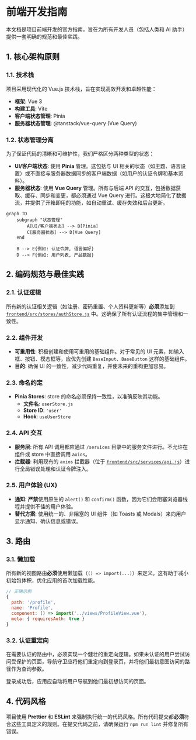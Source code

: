 # 前端开发指南

本文档是项目前端开发的官方指南，旨在为所有开发人员（包括人类和 AI 助手）提供一套明确的规范和最佳实践。

## 1. 核心架构原则

### 1.1. 技术栈

项目采用现代化的 Vue.js 技术栈，旨在实现高效开发和卓越性能：

*   **框架**: Vue 3
*   **构建工具**: Vite
*   **客户端状态管理**: Pinia
*   **服务器状态管理**: @tanstack/vue-query (Vue Query)

### 1.2. 状态管理分离

为了保证代码的清晰和可维护性，我们严格区分两种类型的状态：

*   **UI/客户端状态**: 使用 **Pinia** 管理。这包括与 UI 相关的状态（如主题、语言设置）或不直接与服务器数据同步的客户端数据（如用户的认证令牌和基本资料）。
*   **服务器状态**: 使用 **Vue Query** 管理。所有与后端 API 的交互，包括数据获取、缓存、同步和变更，都必须通过 Vue Query 进行。这极大地简化了数据流，并提供了开箱即用的功能，如自动重试、缓存失效和后台更新。

```mermaid
graph TD
    subgraph "状态管理"
        A[UI/客户端状态] --> B[Pinia]
        C[服务器状态] --> D[Vue Query]
    end

    B --> E{例如: 认证令牌, 语言偏好}
    D --> F{例如: 用户列表, 产品数据}
```

## 2. 编码规范与最佳实践

### 2.1. 认证逻辑

所有新的认证相关逻辑（如注册、密码重置、个人资料更新等）**必须**添加到 [`frontend/src/stores/authStore.js`](frontend/src/stores/authStore.js:1) 中。这确保了所有认证流程的集中管理和一致性。

### 2.2. 组件开发

*   **可重用性**: 积极创建和使用可重用的基础组件。对于常见的 UI 元素，如输入框、按钮、模态框等，应优先创建 `BaseInput`、`BaseButton` 这样的基础组件。
*   **目的**: 确保 UI 的一致性，减少代码重复，并使未来的重构更加容易。

### 2.3. 命名约定

*   **Pinia Stores**: store 的命名必须保持一致性，以准确反映其功能。
    *   **文件名**: `userStore.js`
    *   **Store ID**: `'user'`
    *   **Hook**: `useUserStore`

### 2.4. API 交互

*   **服务层**: 所有 API 调用都应通过 `/services` 目录中的服务文件进行。不允许在组件或 store 中直接调用 `axios`。
*   **拦截器**: 利用现有的 `axios` 拦截器（位于 [`frontend/src/services/api.js`](frontend/src/services/api.js:1)）进行全局错误处理和认证令牌注入。

### 2.5. 用户体验 (UX)

*   **通知**: **严禁**使用原生的 `alert()` 和 `confirm()` 函数，因为它们会阻塞浏览器线程并提供不佳的用户体验。
*   **替代方案**: 使用统一的、非阻塞的 UI 组件（如 Toasts 或 Modals）来向用户显示通知、确认信息或错误。

## 3. 路由

### 3.1. 懒加载

所有新的视图路由**必须**使用懒加载（`() => import(...)`）来定义。这有助于减小初始包体积，优化应用的首次加载性能。

```javascript
// 正确示例
{
  path: '/profile',
  name: 'Profile',
  component: () => import('../views/ProfileView.vue'),
  meta: { requiresAuth: true }
}
```

### 3.2. 认证重定向

在需要认证的路由中，必须实现一个健壮的重定向逻辑。如果未认证的用户尝试访问受保护的页面，导航守卫应将他们重定向到登录页，并将他们最初意图访问的路径作为查询参数。

登录成功后，应用应自动将用户导航到他们最初想访问的页面。

## 4. 代码风格

项目使用 **Prettier** 和 **ESLint** 来强制执行统一的代码风格。所有代码提交都**必须**符合这些工具定义的规则。在提交代码之前，请确保运行 `npm run lint` 并修复所有错误。